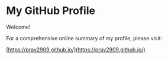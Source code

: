 # My GitHub Profile

Welcome!

For a comprehensive online summary of my profile, please visit:

[https://prav2909.github.io/](https://prav2909.github.io/)